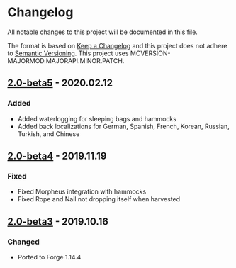 # Changelog
All notable changes to this project will be documented in this file.

The format is based on [Keep a Changelog](http://keepachangelog.com/en/1.0.0/) and this project does not adhere to [Semantic Versioning](http://semver.org/spec/v2.0.0.html).
This project uses MCVERSION-MAJORMOD.MAJORAPI.MINOR.PATCH.

## [2.0-beta5](https://github.com/TheIllusiveC4/Comforts/compare/f8afa4502f737f055dfef03c1d0c730a9305b369...master) - 2020.02.12
### Added
- Added waterlogging for sleeping bags and hammocks
- Added back localizations for German, Spanish, French, Korean, Russian, Turkish, and Chinese

## [2.0-beta4](https://github.com/TheIllusiveC4/Comforts/compare/f269ca3a5b4b86b40ba12b102ebd0ed5166f698a...f8afa4502f737f055dfef03c1d0c730a9305b369) - 2019.11.19
### Fixed
- Fixed Morpheus integration with hammocks
- Fixed Rope and Nail not dropping itself when harvested

## [2.0-beta3](https://github.com/TheIllusiveC4/Comforts/compare/071a0e1f0ba901b8115f9297de56c7afec6402a4...f269ca3a5b4b86b40ba12b102ebd0ed5166f698a) - 2019.10.16
### Changed
- Ported to Forge 1.14.4